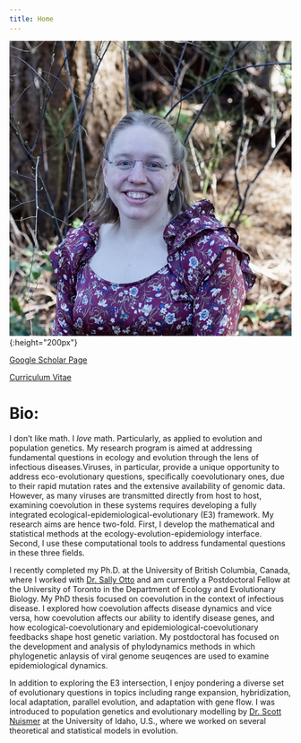 ```yaml
---
title: Home
---
```

![profile](./ailene.jpeg){:height="200px"}

[Google Scholar Page](https://scholar.google.ca/citations?user=U18mYXQAAAAJ&hl=en "Google Scholar") 

[Curriculum Vitae]("test.pdf")

# Bio:

I don’t like math. I *love* math. Particularly, as applied to evolution and population genetics. 
My research program is aimed at addressing fundamental questions in ecology and evolution through the lens of infectious diseases.Viruses, in particular, provide a unique opportunity to address eco-evolutionary questions, specifically coevolutionary ones, due to their rapid mutation rates and the extensive availability of genomic data.  However, as many viruses are transmitted directly from host to host, examining coevolution in these systems requires developing a fully integrated ecological-epidemiological-evolutionary (E3) framework.  My research aims are hence two-fold. First, I develop the mathematical and statistical methods at the ecology-evolution-epidemiology interface. Second, I use these computational tools to address fundamental questions in these three fields.

I recently completed my Ph.D. at the University of British Columbia, Canada, where I worked with [Dr. Sally Otto](https://www.zoology.ubc.ca/~otto/) and am currently a Postdoctoral Fellow at the University of Toronto in the Department of Ecology and Evolutionary Biology. My PhD thesis focused on coevolution in the context of infectious disease. I explored how coevolution affects disease dynamics and vice versa, how coevolution affects our ability to identify disease genes, and how ecological-coevolutionary and epidemiological-coevolutionary feedbacks shape host genetic variation. My postdoctoral has focused on the development and analysis of phylodynamics methods in which phylogenetic anlaysis of viral genome seuqences are used to examine epidemiological dynamics.   

In addition to exploring the E3 intersection, I enjoy pondering a diverse set of evolutionary questions in topics including range expansion, hybridization, local adaptation, parallel evolution, and adaptation with gene flow. I was introduced to population genetics and evolutionary modelling by [Dr. Scott Nuismer](https://www.leeef.org/)  at the University of Idaho, U.S., where we worked on several theoretical and statistical models in evolution.


